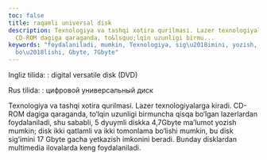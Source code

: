 ```yaml
---
toc: false
title: raqamli universal disk
description: Texnologiya va tashqi xotira qurilmasi. Lazer texnologiyalarga kiradi.
  CD-ROM dagiga qaraganda, to&lsquo;lqin uzunligi birmu...
keywords: "foydalaniladi, mumkin, Texnologiya, sig\u2018imini, yozish, qatlamli, tomonlama,
  bo\u2018lishi, Gbyte, 7Gbyte"
---
```


Ingliz tilida:
:   digital versatile disk (DVD)

Rus tilida:
:   цифровой универсальный диск

Texnologiya va tashqi xotira qurilmasi. Lazer texnologiyalarga kiradi. CD-ROM dagiga qaraganda, to‘lqin uzunligi birmuncha qisqa bo‘lgan lazerlardan foydalaniladi, shu sababli, 5 dyuymli diskka 4,7Gbyte ma’lumot yozish mumkin; disk ikki qatlamli va ikki tomonlama bo‘lishi mumkin, bu disk sig‘imini 17 Gbyte gacha yetkazish imkonini beradi. Bunday disklardan multimedia ilovalarda keng foydalaniladi.